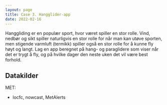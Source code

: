 ```yaml
---
layout: page
title: Case 3. Hangglider-app
date: 2022-02-16
---
```


Hanggliding er en populær sport, hvor været spiller en stor rolle. Vind, nedbør
og sikt spiller naturligvis en stor rolle for når man kan utøve sporten, men
stigende varmluft (termikk) spiller også en stor rolle for å kunne fly høyt og
langt. Lag en app beregnet på hang- og paraglidere som viser når det er trygt å
fly, og på hvilke dager den neste uken det vil være best forhold.


## Datakilder

MET:

- locfc, nowcast, MetAlerts

